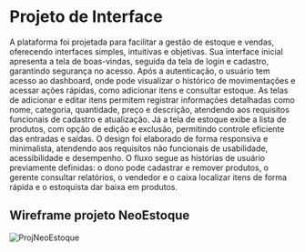 
# Projeto de Interface

A plataforma foi projetada para facilitar a gestão de estoque e vendas, oferecendo interfaces simples, intuitivas e objetivas. Sua interface inicial apresenta a tela de boas-vindas, seguida da tela de login e cadastro, garantindo segurança no acesso. Após a autenticação, o usuário tem acesso ao dashboard, onde pode visualizar o histórico de movimentações e acessar ações rápidas, como adicionar itens e consultar estoque.
As telas de adicionar e editar itens permitem registrar informações detalhadas como nome, categoria, quantidade, preço e descrição, atendendo aos requisitos funcionais de cadastro e atualização. Já a tela de estoque exibe a lista de produtos, com opção de edição e exclusão, permitindo controle eficiente das entradas e saídas.
O design foi elaborado de forma responsiva e minimalista, atendendo aos requisitos não funcionais de usabilidade, acessibilidade e desempenho. O fluxo segue as histórias de usuário previamente definidas: o dono pode cadastrar e remover produtos, o gerente consultar relatórios, o vendedor e o caixa localizar itens de forma rápida e o estoquista dar baixa em produtos.


## Wireframe projeto NeoEstoque
![ProjNeoEstoque](https://github.com/user-attachments/assets/867b4ae9-00c5-49ee-9900-4f094495ae2a)
